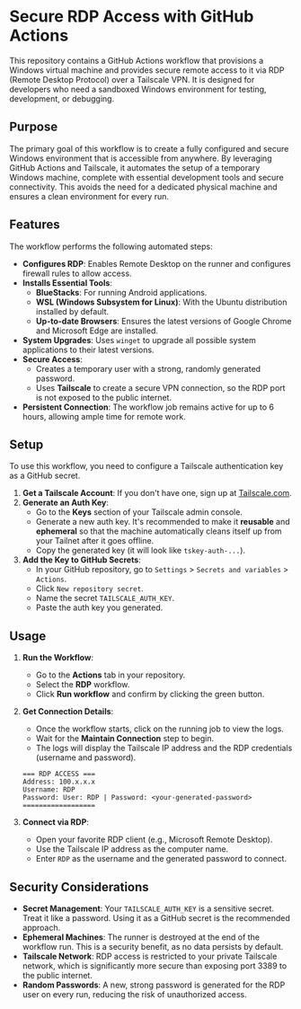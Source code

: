 # Secure RDP Access with GitHub Actions

This repository contains a GitHub Actions workflow that provisions a Windows virtual machine and provides secure remote access to it via RDP (Remote Desktop Protocol) over a Tailscale VPN. It is designed for developers who need a sandboxed Windows environment for testing, development, or debugging.

## Purpose

The primary goal of this workflow is to create a fully configured and secure Windows environment that is accessible from anywhere. By leveraging GitHub Actions and Tailscale, it automates the setup of a temporary Windows machine, complete with essential development tools and secure connectivity. This avoids the need for a dedicated physical machine and ensures a clean environment for every run.

## Features

The workflow performs the following automated steps:

- **Configures RDP**: Enables Remote Desktop on the runner and configures firewall rules to allow access.
- **Installs Essential Tools**:
  - **BlueStacks**: For running Android applications.
  - **WSL (Windows Subsystem for Linux)**: With the Ubuntu distribution installed by default.
  - **Up-to-date Browsers**: Ensures the latest versions of Google Chrome and Microsoft Edge are installed.
- **System Upgrades**: Uses `winget` to upgrade all possible system applications to their latest versions.
- **Secure Access**:
  - Creates a temporary user with a strong, randomly generated password.
  - Uses **Tailscale** to create a secure VPN connection, so the RDP port is not exposed to the public internet.
- **Persistent Connection**: The workflow job remains active for up to 6 hours, allowing ample time for remote work.

## Setup

To use this workflow, you need to configure a Tailscale authentication key as a GitHub secret.

1.  **Get a Tailscale Account**: If you don't have one, sign up at [Tailscale.com](https://tailscale.com).
2.  **Generate an Auth Key**:
    - Go to the **Keys** section of your Tailscale admin console.
    - Generate a new auth key. It's recommended to make it **reusable** and **ephemeral** so that the machine automatically cleans itself up from your Tailnet after it goes offline.
    - Copy the generated key (it will look like `tskey-auth-...`).
3.  **Add the Key to GitHub Secrets**:
    - In your GitHub repository, go to `Settings` > `Secrets and variables` > `Actions`.
    - Click `New repository secret`.
    - Name the secret `TAILSCALE_AUTH_KEY`.
    - Paste the auth key you generated.

## Usage

1.  **Run the Workflow**:
    - Go to the **Actions** tab in your repository.
    - Select the **RDP** workflow.
    - Click **Run workflow** and confirm by clicking the green button.

2.  **Get Connection Details**:
    - Once the workflow starts, click on the running job to view the logs.
    - Wait for the **Maintain Connection** step to begin.
    - The logs will display the Tailscale IP address and the RDP credentials (username and password).

    ```
    === RDP ACCESS ===
    Address: 100.x.x.x
    Username: RDP
    Password: User: RDP | Password: <your-generated-password>
    ==================
    ```

3.  **Connect via RDP**:
    - Open your favorite RDP client (e.g., Microsoft Remote Desktop).
    - Use the Tailscale IP address as the computer name.
    - Enter `RDP` as the username and the generated password to connect.

## Security Considerations

- **Secret Management**: Your `TAILSCALE_AUTH_KEY` is a sensitive secret. Treat it like a password. Using it as a GitHub secret is the recommended approach.
- **Ephemeral Machines**: The runner is destroyed at the end of the workflow run. This is a security benefit, as no data persists by default.
- **Tailscale Network**: RDP access is restricted to your private Tailscale network, which is significantly more secure than exposing port 3389 to the public internet.
- **Random Passwords**: A new, strong password is generated for the RDP user on every run, reducing the risk of unauthorized access.
